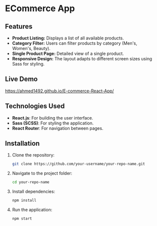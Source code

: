 # ECommerce App


## Features

- **Product Listing:** Displays a list of all available products.
- **Category Filter:** Users can filter products by category (Men's, Women's, Beauty).
- **Single Product Page:** Detailed view of a single product.
- **Responsive Design:** The layout adapts to different screen sizes using Sass for styling.



## Live Demo
https://ahmed1492.github.io/E-commerce-React-App/


## Technologies Used

- **React.js**: For building the user interface.
- **Sass (SCSS)**: For styling the application.
- **React Router**: For navigation between pages.

## Installation

1. Clone the repository:
    ```bash
    git clone https://github.com/your-username/your-repo-name.git
    ```
2. Navigate to the project folder:
    ```bash
    cd your-repo-name
    ```
3. Install dependencies:
    ```bash
    npm install
    ```
4. Run the application:
    ```bash
    npm start
    ```
